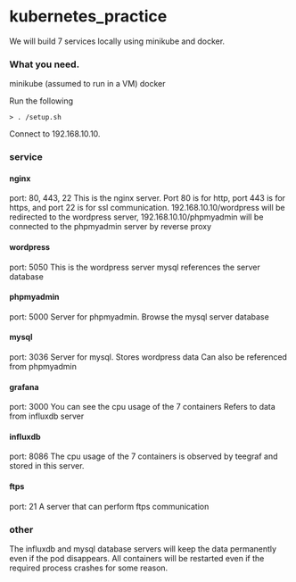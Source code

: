 # kubernetes_practice

We will build 7 services locally using minikube and docker.

### What you need.
minikube (assumed to run in a VM)
docker

Run the following

```shell
> . /setup.sh
```

Connect to 192.168.10.10.

### service

#### nginx
port: 80, 443, 22
This is the nginx server.
Port 80 is for http, port 443 is for https, and port 22 is for ssl communication.
192.168.10.10/wordpress will be redirected to the wordpress server,
192.168.10.10/phpmyadmin will be connected to the phpmyadmin server by reverse proxy

#### wordpress
port: 5050
This is the wordpress server
mysql references the server database

#### phpmyadmin
port: 5000
Server for phpmyadmin.
Browse the mysql server database

#### mysql
port: 3036
Server for mysql.
Stores wordpress data
Can also be referenced from phpmyadmin

#### grafana
port: 3000
You can see the cpu usage of the 7 containers
Refers to data from influxdb server

#### influxdb
port: 8086
The cpu usage of the 7 containers is observed by teegraf and stored in this server.

#### ftps
port: 21
A server that can perform ftps communication

### other

The influxdb and mysql database servers will keep the data permanently even if the pod disappears.
All containers will be restarted even if the required process crashes for some reason.
